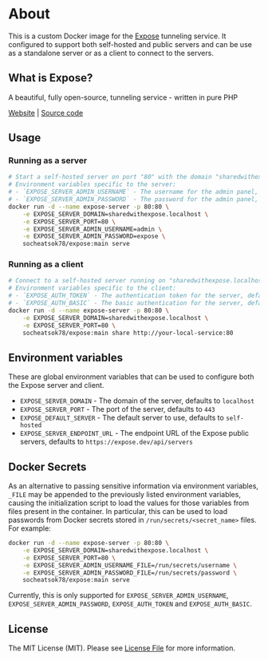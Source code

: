 # About

This is a custom Docker image for the [Expose](https://expose.dev) tunneling service. It configured to support both self-hosted and public servers and can be use as a standalone server or as a client to connect to the servers.

## What is Expose?

A beautiful, fully open-source, tunneling service - written in pure PHP

[Website](https://expose.dev/) | [Source code](https://github.com/beyondcode/expose)

## Usage

### Running as a server

```bash
# Start a self-hosted server on port "80" with the domain "sharedwithexpose.localhost"
# Environment variables specific to the server:
# - `EXPOSE_SERVER_ADMIN_USERNAME` - The username for the admin panel, defaults to `admin`
# - `EXPOSE_SERVER_ADMIN_PASSWORD` - The password for the admin panel, defaults to `expose`
docker run -d --name expose-server -p 80:80 \
    -e EXPOSE_SERVER_DOMAIN=sharedwithexpose.localhost \
    -e EXPOSE_SERVER_PORT=80 \
    -e EXPOSE_SERVER_ADMIN_USERNAME=admin \
    -e EXPOSE_SERVER_ADMIN_PASSWORD=expose \
    socheatsok78/expose:main serve
```

### Running as a client

```bash
# Connect to a self-hosted server running on "sharedwithexpose.localhost:80" and expose "http://your-local-service:80"
# Environment variables specific to the client:
# - `EXPOSE_AUTH_TOKEN` - The authentication token for the server, defaults to `""`
# - `EXPOSE_AUTH_BASIC` - The basic authentication for the server, defaults to `""`
docker run -d --name expose-server -p 80:80 \
    -e EXPOSE_SERVER_DOMAIN=sharedwithexpose.localhost \
    -e EXPOSE_SERVER_PORT=80 \
    socheatsok78/expose:main share http://your-local-service:80
```

## Environment variables

These are global environment variables that can be used to configure both the Expose server and client.

- `EXPOSE_SERVER_DOMAIN` - The domain of the server, defaults to `localhost`
- `EXPOSE_SERVER_PORT` - The port of the server, defaults to `443`
- `EXPOSE_DEFAULT_SERVER` - The default server to use, defaults to `self-hosted`
- `EXPOSE_SERVER_ENDPOINT_URL` - The endpoint URL of the Expose public servers, defaults to `https://expose.dev/api/servers`

## Docker Secrets

As an alternative to passing sensitive information via environment variables, `_FILE` may be appended to the previously listed environment variables, causing the initialization script to load the values for those variables from files present in the container. In particular, this can be used to load passwords from Docker secrets stored in `/run/secrets/<secret_name>` files. For example:

```bash
docker run -d --name expose-server -p 80:80 \
    -e EXPOSE_SERVER_DOMAIN=sharedwithexpose.localhost \
    -e EXPOSE_SERVER_PORT=80 \
    -e EXPOSE_SERVER_ADMIN_USERNAME_FILE=/run/secrets/username \
    -e EXPOSE_SERVER_ADMIN_PASSWORD_FILE=/run/secrets/password \
    socheatsok78/expose:main serve
```

Currently, this is only supported for `EXPOSE_SERVER_ADMIN_USERNAME`, `EXPOSE_SERVER_ADMIN_PASSWORD`, `EXPOSE_AUTH_TOKEN` and `EXPOSE_AUTH_BASIC`.

## License
The MIT License (MIT). Please see [License File](LICENSE) for more information.
